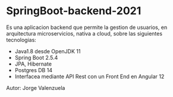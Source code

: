 # SpringBoot-backend-2021

Es una aplicacion backend que permite la gestion de usuarios, en arquitectura microservicios, nativa a cloud, sobre las siguientes tecnologias:
- Java1.8 desde OpenJDK 11 
- Spring Boot 2.5.4
- JPA, Hibernate
- Postgres DB 14
- Interfacea mediante API Rest con un Front End en Angular 12

Autor: Jorge Valenzuela
